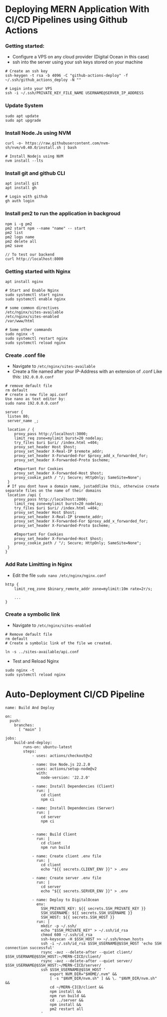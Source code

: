 # Deploying MERN Application With CI/CD Pipelines using Github Actions

### Getting started:

- Configure a VPS on any cloud provider (Digital Ocean in this case)
- ssh into the server using your ssh keys stored on your machine

```
# Create an ssh key
ssh-keygen -t rsa -b 4096 -C "github-actions-deploy" -f ~/.ssh/github_actions_deploy -N ""

# Login into your VPS
ssh -i ~/.ssh/PRIVATE_KEY_FILE_NAME USERNAME@SERVER_IP_ADDRESS
```

### Update System

```
sudo apt update
sudo apt upgrade
```

### Install Node.Js using NVM

```
curl -o- https://raw.githubusercontent.com/nvm-sh/nvm/v0.40.0/install.sh | bash

# Install Nodejs using NVM
nvm install --lts
```

### Install git and github CLI

```
apt install git
apt install gh

# Login with github
gh auth login
```

### Install pm2 to run the application in backgroud

```
npm i -g pm2
pm2 start npm --name "name" -- start
pm2 list
pm2 logs name
pm2 delete all
pm2 save

// To test our backend
curl http://localhost:8000
```

### Getting started with Nginx

```
apt install nginx

# Start and Enable Nginx
sudo systemctl start nginx
sudo systemctl enable nginx

# some common directives
/etc/nginx/sites-available
/etc/nginx/sites-enabled
/var/www/html

# Some other commands
sudo nginx -t
sudo systemctl restart nginx
sudo systemctl reload nginx
```

### Create .conf file

- Navigate to `/etc/nginx/sites-available`
- Create a file named after your IP-Address with an extension of .conf Like this: `192.0.0.0.conf`

```
# remove default file
rm default
# create a new file api.conf
Use nano as text editor by:
sudo nano 192.0.0.0.conf

server {
 listen 80;
 server_name _;

 location / {
    proxy_pass http://localhost:3000;
    limit_req zone=mylimit burst=20 nodelay;
    try_files $uri $uri/ /index.html =404;
    proxy_set_header Host $host;
    proxy_set_header X-Real-IP $remote_addr;
    proxy_set_header X-Forwarded-For $proxy_add_x_forwarded_for;
    proxy_set_header X-Forwarded-Proto $scheme;

    #Important For Cookies
    proxy_set_header X-Forwarded-Host $host;
    proxy_cookie_path / "/; Secure; HttpOnly; SameSite=None";
 }
 # If you dont have a domain name, justaddlike this, otherwise create separate files on the name of their domains
 location /api {
    proxy_pass http://localhost:3000;
    limit_req zone=mylimit burst=20 nodelay;
    try_files $uri $uri/ /index.html =404;
    proxy_set_header Host $host;
    proxy_set_header X-Real-IP $remote_addr;
    proxy_set_header X-Forwarded-For $proxy_add_x_forwarded_for;
    proxy_set_header X-Forwarded-Proto $scheme;

    #Important For Cookies
    proxy_set_header X-Forwarded-Host $host;
    proxy_cookie_path / "/; Secure; HttpOnly; SameSite=None";
 }
}
```

### Add Rate Limitting in Nginx

- Edit the file `sudo nano /etc/nginx/nginx.conf`

```
http {
    limit_req_zone $binary_remote_addr zone=mylimit:10m rate=2r/s;

    ...
}
```

### Create a symbolic link

- Navigate to `/etc/nginx/sites-enabled`

```
# Remove default file
rm default
# Create a symbolic link of the file we created.

ln -s ../sites-available/api.conf
```

- Test and Reload Nginx

```
sudo nginx -t
sudo systemctl reload nginx
```


# Auto-Deployment CI/CD Pipeline
```
name: Build And Deploy

on:
  push:
    branches:
      [ "main" ]

jobs:
    build-and-deploy:
        runs-on: ubuntu-latest
        steps:
            - uses: actions/checkout@v2

            - name: Use Node.js 22.2.0
              uses: actions/setup-node@v2
              with:
                node-version: '22.2.0'

            - name: Install Dependencies (Client)
              run: |
                cd client
                npm ci
            
            - name: Install Dependencies (Server)
              run: |
                cd server
                npm ci
            

            - name: Build Client
              run: |
                cd client
                npm run build

            - name: Create client .env file
              run: |
                cd client
                echo "${{ secrets.CLIENT_ENV }}" > .env
          
            - name: Create server .env file
              run: |
                cd server
                echo "${{ secrets.SERVER_ENV }}" > .env

            - name: Deploy to DigitalOcean
              env: 
                SSH_PRIVATE_KEY: ${{ secrets.SSH_PRIVATE_KEY }}
                SSH_USERNAME: ${{ secrets.SSH_USERNAME }}
                SSH_HOST: ${{ secrets.SSH_HOST }}
              run: |
                mkdir -p ~/.ssh/
                echo "$SSH_PRIVATE_KEY" > ~/.ssh/id_rsa
                chmod 600 ~/.ssh/id_rsa
                ssh-keyscan -H $SSH_HOST >> ~/.ssh/known_hosts
                ssh -i ~/.ssh/id_rsa $SSH_USERNAME@$SSH_HOST 'echo SSH connection successful'
                rsync -avz --delete-after --quiet client/ $SSH_USERNAME@$SSH_HOST:~/MERN-CICD/client/
                rsync -avz --delete-after --quiet server/ $SSH_USERNAME@$SSH_HOST:~/MERN-CICD/server/
                ssh $SSH_USERNAME@$SSH_HOST '
                    export NVM_DIR="$HOME/.nvm" &&
                    [ -s "$NVM_DIR/nvm.sh" ] && \. "$NVM_DIR/nvm.sh" &&
                    cd ~/MERN-CICD/client &&
                    npm install &&
                    npm run build &&
                    cd ../server &&
                    npm install &&
                    pm2 restart all
                '
```